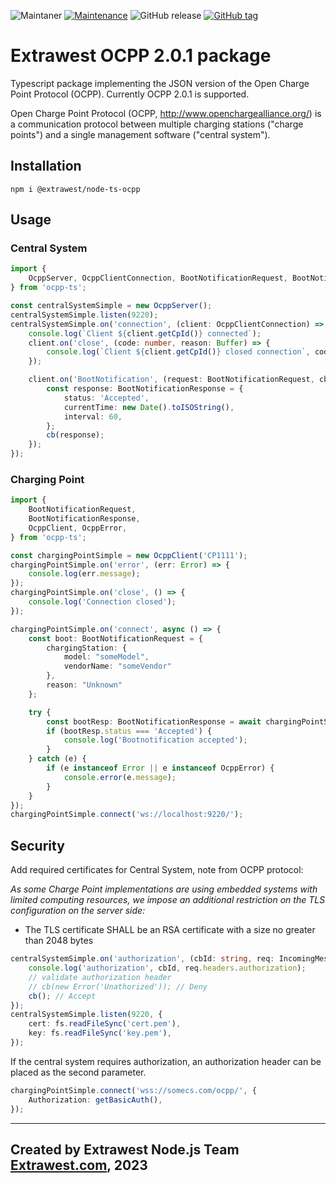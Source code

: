 ![Maintaner](https://img.shields.io/badge/maintainer-extrawest.com-blue)
[![Maintenance](https://img.shields.io/badge/Maintained%3F-yes-green.svg)](https://github.com/extrawest/ocpp-node-ts)
![GitHub release](https://img.shields.io/github/v/release/extrawest/ocpp-node-ts)
[![GitHub tag](https://img.shields.io/github/v/tag/extrawest/ocpp-node-ts)](https://github.com/extrawest/ocpp-node-ts/tags/)
# Extrawest OCPP 2.0.1 package

Typescript package implementing the JSON version of the Open Charge Point Protocol (OCPP). Currently OCPP 2.0.1 is
supported.

Open Charge Point Protocol (OCPP, <http://www.openchargealliance.org/>) is a communication protocol between multiple
charging stations ("charge points") and a single management software ("central system").

## Installation

```
npm i @extrawest/node-ts-ocpp
```

## Usage

### Central System

```ts
import {
    OcppServer, OcppClientConnection, BootNotificationRequest, BootNotificationResponse,
} from 'ocpp-ts';

const centralSystemSimple = new OcppServer();
centralSystemSimple.listen(9220);
centralSystemSimple.on('connection', (client: OcppClientConnection) => {
    console.log(`Client ${client.getCpId()} connected`);
    client.on('close', (code: number, reason: Buffer) => {
        console.log(`Client ${client.getCpId()} closed connection`, code, reason.toString());
    });

    client.on('BootNotification', (request: BootNotificationRequest, cb: (response: BootNotificationResponse) => void) => {
        const response: BootNotificationResponse = {
            status: 'Accepted',
            currentTime: new Date().toISOString(),
            interval: 60,
        };
        cb(response);
    });
});
```

### Charging Point

```ts
import {
    BootNotificationRequest,
    BootNotificationResponse,
    OcppClient, OcppError,
} from 'ocpp-ts';

const chargingPointSimple = new OcppClient('CP1111');
chargingPointSimple.on('error', (err: Error) => {
    console.log(err.message);
});
chargingPointSimple.on('close', () => {
    console.log('Connection closed');
});

chargingPointSimple.on('connect', async () => {
    const boot: BootNotificationRequest = {
        chargingStation: {
            model: "someModel",
            vendorName: "someVendor"
        },
        reason: "Unknown"
    };

    try {
        const bootResp: BootNotificationResponse = await chargingPointSimple.callRequest('BootNotification', boot);
        if (bootResp.status === 'Accepted') {
            console.log('Bootnotification accepted');
        }
    } catch (e) {
        if (e instanceof Error || e instanceof OcppError) {
            console.error(e.message);
        }
    }
});
chargingPointSimple.connect('ws://localhost:9220/');
```

## Security

Add required certificates for Central System, note from OCPP protocol:

*As some Charge Point implementations are using embedded systems with limited computing
resources, we impose an additional restriction on the TLS configuration on the server side:*

* The TLS certificate SHALL be an RSA certificate with a size no greater than 2048 bytes

```ts
centralSystemSimple.on('authorization', (cbId: string, req: IncomingMessage, cb: (err?: Error) => void) => {
    console.log('authorization', cbId, req.headers.authorization);
    // validate authorization header
    // cb(new Error('Unathorized')); // Deny
    cb(); // Accept
});
centralSystemSimple.listen(9220, {
    cert: fs.readFileSync('cert.pem'),
    key: fs.readFileSync('key.pem'),
});
```

If the central system requires authorization, an authorization header can be placed as the second parameter.

```ts
chargingPointSimple.connect('wss://somecs.com/ocpp/', {
    Authorization: getBasicAuth(),
});
```

---
Created by Extrawest Node.js Team
[Extrawest.com](https://www.extrawest.com), 2023
---